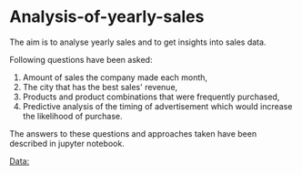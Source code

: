 # Analysis-of-yearly-sales

The aim is to analyse yearly sales and to get insights into sales data. 

Following questions have been asked:
1. Amount of sales the company made each month, 
2. The city that has the best sales' revenue, 
3. Products and product combinations that were frequently purchased, 
4. Predictive analysis of the timing of advertisement which would increase the likelihood of purchase.

The answers to these questions and approaches taken have been described in jupyter notebook.


[Data:](https://github.com/KeithGalli)
